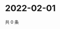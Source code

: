 # 2022-02-01

共 0 条

<!-- BEGIN WEIBO -->
<!-- 最后更新时间 Tue Feb 01 2022 19:11:53 GMT+0800 (China Standard Time) -->

<!-- END WEIBO -->
